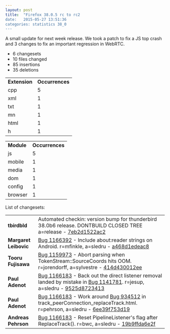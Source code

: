```yaml
---
layout: post
title:  "Firefox 38.0.5 rc to rc2
date:   2015-05-27 13:51:36
categories: statistics 38_0
---
```


A small update for next week release. We took a patch to fix a JS top crash
and 3 changes to fix an important regression in WebRTC.

<p>
<ul>
<li>6 changesets</li>
<li>10 files changed</li>
<li>85 insertions</li>
<li>35 deletions</li>
</ul>
</p>
<p>
<table><tr><td><strong>Extension</strong></td><td><strong>Occurrences</strong></td></tr>
<tr><td>cpp</td><td>5</td></tr>
<tr><td>xml</td><td>1</td></tr>
<tr><td>txt</td><td>1</td></tr>
<tr><td>mn</td><td>1</td></tr>
<tr><td>html</td><td>1</td></tr>
<tr><td>h</td><td>1</td></tr>
</table>
</p>
<p>
<table><tr><td><strong>Module</strong></td><td><strong>Occurrences</strong></td></tr>
<tr><td>js</td><td>5</td></tr>
<tr><td>mobile</td><td>1</td></tr>
<tr><td>media</td><td>1</td></tr>
<tr><td>dom</td><td>1</td></tr>
<tr><td>config</td><td>1</td></tr>
<tr><td>browser</td><td>1</td></tr>
</table>
</p>
<p>List of changesets:
<table>
<tr><td><strong>tbirdbld</strong></td><td>Automated checkin: version bump for thunderbird 38.0b6 release. DONTBUILD CLOSED TREE a=release - <a href="https://hg.mozilla.org/releases/mozilla-release/rev/7eb2d1522ac2">7eb2d1522ac2</a></td></tr>
<tr><td><strong>Margaret Leibovic</strong></td><td><a href="https://bugzilla.mozilla.org/1166392">Bug 1166392</a> - Include about:reader strings on Android. r=mfinkle, a=sledru - <a href="https://hg.mozilla.org/releases/mozilla-release/rev/a468d1edeac8">a468d1edeac8</a></td></tr>
<tr><td><strong>Tooru Fujisawa</strong></td><td><a href="https://bugzilla.mozilla.org/1159973">Bug 1159973</a> - Abort parsing when TokenStream::SourceCoords hits OOM. r=jorendorff, a=sylvestre - <a href="https://hg.mozilla.org/releases/mozilla-release/rev/414d430012ee">414d430012ee</a></td></tr>
<tr><td><strong>Paul Adenot</strong></td><td><a href="https://bugzilla.mozilla.org/1166183">Bug 1166183</a> - Back out the direct listener removal landed by mistake in <a href="https://bugzilla.mozilla.org/1141781">Bug 1141781</a>. r=jesup, a=sledru - <a href="https://hg.mozilla.org/releases/mozilla-release/rev/9525d8723413">9525d8723413</a></td></tr>
<tr><td><strong>Paul Adenot</strong></td><td><a href="https://bugzilla.mozilla.org/1166183">Bug 1166183</a> - Work around <a href="https://bugzilla.mozilla.org/934512">Bug 934512</a> in track_peerConnection_replaceTrack.html.  r=pehrson, a=sledru - <a href="https://hg.mozilla.org/releases/mozilla-release/rev/6ee39f753d19">6ee39f753d19</a></td></tr>
<tr><td><strong>Andreas Pehrson</strong></td><td><a href="https://bugzilla.mozilla.org/1166183">Bug 1166183</a> - Reset PipelineListener's flag after ReplaceTrack(). r=bwc, a=sledru - <a href="https://hg.mozilla.org/releases/mozilla-release/rev/19b9ffda6e2f">19b9ffda6e2f</a></td></tr>
</table>
</p>
